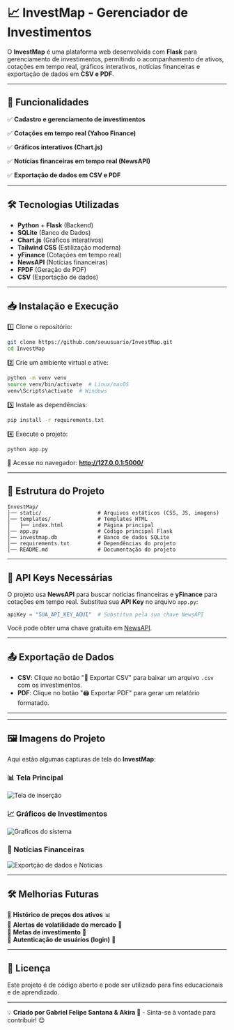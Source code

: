 # 📈 InvestMap - Gerenciador de Investimentos

O **InvestMap** é uma plataforma web desenvolvida com **Flask** para gerenciamento de investimentos, permitindo o acompanhamento de ativos, cotações em tempo real, gráficos interativos, notícias financeiras e exportação de dados em **CSV e PDF**.

---

## 🚀 Funcionalidades

✅ **Cadastro e gerenciamento de investimentos**

✅ **Cotações em tempo real (Yahoo Finance)**

✅ **Gráficos interativos (Chart.js)**

✅ **Notícias financeiras em tempo real (NewsAPI)**

✅ **Exportação de dados em CSV e PDF**

---

## 🛠️ Tecnologias Utilizadas

- **Python** + **Flask** (Backend)
- **SQLite** (Banco de Dados)
- **Chart.js** (Gráficos interativos)
- **Tailwind CSS** (Estilização moderna)
- **yFinance** (Cotações em tempo real)
- **NewsAPI** (Notícias financeiras)
- **FPDF** (Geração de PDF)
- **CSV** (Exportação de dados)

---

## 📥 Instalação e Execução

1️⃣ Clone o repositório:
```bash
git clone https://github.com/seuusuario/InvestMap.git
cd InvestMap
```

2️⃣ Crie um ambiente virtual e ative:
```bash
python -m venv venv
source venv/bin/activate  # Linux/macOS
venv\Scripts\activate  # Windows
```

3️⃣ Instale as dependências:
```bash
pip install -r requirements.txt
```

4️⃣ Execute o projeto:
```bash
python app.py
```

🔗 Acesse no navegador: **http://127.0.0.1:5000/**

---

## 📁 Estrutura do Projeto
```
InvestMap/
│── static/                  # Arquivos estáticos (CSS, JS, imagens)
│── templates/               # Templates HTML
│   ├── index.html           # Página principal
│── app.py                   # Código principal Flask
│── investmap.db             # Banco de dados SQLite
│── requirements.txt         # Dependências do projeto
│── README.md                # Documentação do projeto
```

---

## 📄 API Keys Necessárias
O projeto usa **NewsAPI** para buscar notícias financeiras e **yFinance** para cotações em tempo real. Substitua sua **API Key** no arquivo `app.py`:
```python
apiKey = "SUA_API_KEY_AQUI"  # Substitua pela sua chave NewsAPI
```
Você pode obter uma chave gratuita em [NewsAPI](https://newsapi.org/).

---

## 📤 Exportação de Dados
- **CSV**: Clique no botão "📄 Exportar CSV" para baixar um arquivo `.csv` com os investimentos.
- **PDF**: Clique no botão "🖨️ Exportar PDF" para gerar um relatório formatado.

---

---

## 🖼️ Imagens do Projeto
Aqui estão algumas capturas de tela do **InvestMap**:

### 📊 Tela Principal

![Tela de inserção](https://github.com/user-attachments/assets/244cfebc-831a-4d09-a2dc-7f01f67de646)


### 📈 Gráficos de Investimentos
![Graficos do sistema](https://github.com/user-attachments/assets/5dbb3333-2153-4d28-94b1-c646c326480e)


### 📰 Notícias Financeiras
![Exportção de dados e Noticias](https://github.com/user-attachments/assets/5b6964a3-7e73-40f5-b0a1-acc80765ccd8)


---

## 🛠️ Melhorias Futuras
🚀 **Histórico de preços dos ativos** 📊  
🚀 **Alertas de volatilidade do mercado** 🔔  
🚀 **Metas de investimento** 🎯  
🚀 **Autenticação de usuários (login)** 🔐  

---

## 📜 Licença
Este projeto é de código aberto e pode ser utilizado para fins educacionais e de aprendizado.

---

💡 **Criado por Gabriel Felipe Santana & Akira 🤖** - Sinta-se à vontade para contribuir! 😊

